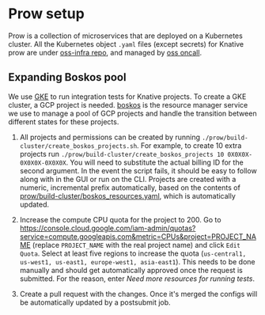 # Prow setup

Prow is a collection of microservices that are deployed on a Kubernetes cluster.
All the Kubernetes object `.yaml` files (except secrets) for Knative prow are
under
[oss-infra repo](https://github.com/GoogleCloudPlatform/oss-infra/tree/master/prow/knative),
and managed by [oss oncall](go.k8s.io/oncall).

## Expanding Boskos pool

We use [GKE](https://cloud.google.com/kubernetes-engine) to run integration
tests for Knative projects. To create a GKE cluster, a GCP project is needed.
[boskos](https://github.com/kubernetes/infra/tree/master/boskos) is the
resource manager service we use to manage a pool of GCP projects and handle the
transition between different states for these projects.

1. All projects and permissions can be created by running
   `./prow/build-cluster/create_boskos_projects.sh`. For example, to
   create 10 extra projects run
   `./prow/build-cluster/create_boskos_projects 10 0X0X0X-0X0X0X-0X0X0X`.
   You will need to substitute the actual billing ID for the second argument. In
   the event the script fails, it should be easy to follow along with in the GUI
   or run on the CLI. Projects are created with a numeric, incremental prefix
   automatically, based on the contents of
   [prow/build-cluster/boskos_resources.yaml](../prow/build-cluster/boskos/boskos_resources.yaml),
   which is automatically updated.

2. Increase the compute CPU quota for the project to 200. Go to
   <https://console.cloud.google.com/iam-admin/quotas?service=compute.googleapis.com&metric=CPUs&project=PROJECT_NAME>
   (replace `PROJECT_NAME` with the real project name) and click `Edit Quota`.
   Select at least five regions to increase the quota
   (`us-central1, us-west1, us-east1, europe-west1, asia-east1`). This needs to
   be done manually and should get automatically approved once the request is
   submitted. For the reason, enter _Need more resources for running tests_.

3. Create a pull request with the changes. Once it's merged the configs will be
   automatically updated by a postsubmit job.
